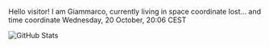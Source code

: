 Hello visitor! I am Giammarco, currently living in space coordinate lost... and time coordinate Wednesday, 20 October, 20:06 CEST

![GitHub Stats](https://github-readme-stats.vercel.app/api?username=grcasanova)
